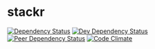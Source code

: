 stackr
======

[![Dependency Status](http://img.shields.io/david/adriantoine/stackr.svg?style=flat-square)](https://david-dm.org/adriantoine/stackr)
[![Dev Dependency Status](http://img.shields.io/david/dev/adriantoine/stackr.svg?style=flat-square)](https://david-dm.org/adriantoine/stackr)
[![Peer Dependency Status](http://img.shields.io/david/peer/adriantoine/stackr.svg?style=flat-square)](https://david-dm.org/adriantoine/stackr)
[![Code Climate](http://img.shields.io/codeclimate/github/adriantoine/stackr.svg?style=flat-square)](https://codeclimate.com/github/adriantoine/stackr)
